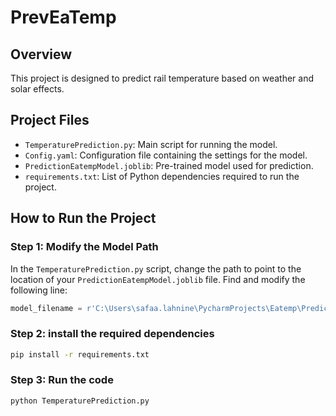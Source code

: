 # PrevEaTemp
## Overview
This project is designed to predict rail temperature based on weather and solar effects.

## Project Files

- `TemperaturePrediction.py`: Main script for running the model.
- `Config.yaml`: Configuration file containing the settings for the model.
- `PredictionEatempModel.joblib`: Pre-trained model used for prediction.
- `requirements.txt`: List of Python dependencies required to run the project.

## How to Run the Project

### Step 1: Modify the Model Path

In the `TemperaturePrediction.py` script, change the path to point to the location of your `PredictionEatempModel.joblib` file. Find and modify the following line:

```python
model_filename = r'C:\Users\safaa.lahnine\PycharmProjects\Eatemp\PredictionEatempModel.joblib'
```

### Step 2:  install the required dependencies
```bash
pip install -r requirements.txt
```
### Step 3: Run the code
```bash
python TemperaturePrediction.py
```

